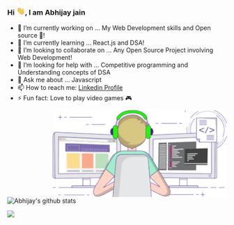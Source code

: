 ### Hi <img alt = gif src ="hand.gif" width= "20"/>, I am Abhijay jain 


- 🔭 I’m currently working on ... My Web Development skills and Open source :rocket:!
- 🌱 I’m currently learning ... React.js and DSA!
- 👯 I’m looking to collaborate on ... Any Open Source Project involving Web Development!
- 🤔 I’m looking for help with ... Competitive programming and Understanding concepts of DSA 
- 💬 Ask me about ... Javascript
- 📫 How to reach me: [Linkedin Profile](https://www.linkedin.com/in/abhijay-jain-551b01193/)
- ⚡ Fun fact: Love to play video games 🎮

<img align="right" alt="coder.gif" src="coder1.gif" width="400"/>

![Abhijay's github stats](https://github-readme-stats.vercel.app/api?username=Abhijay007&show_icons=true&hide_border=true&bg&theme=material-palenight)

![](https://komarev.com/ghpvc/?username=Abhijay007)
 
